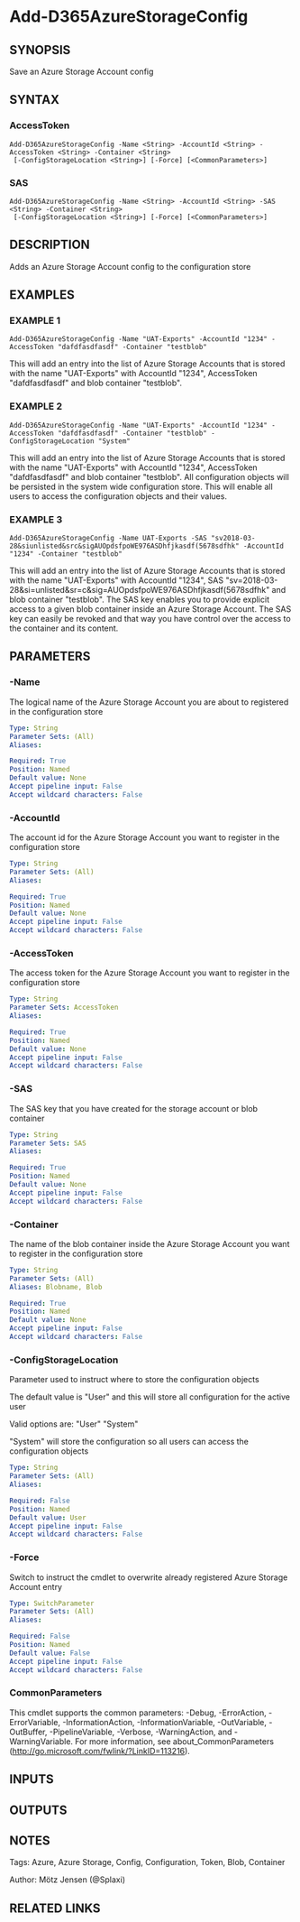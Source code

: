 ﻿---
external help file: d365fo.tools-help.xml
Module Name: d365fo.tools
online version:
schema: 2.0.0
---

# Add-D365AzureStorageConfig

## SYNOPSIS
Save an Azure Storage Account config

## SYNTAX

### AccessToken
```
Add-D365AzureStorageConfig -Name <String> -AccountId <String> -AccessToken <String> -Container <String>
 [-ConfigStorageLocation <String>] [-Force] [<CommonParameters>]
```

### SAS
```
Add-D365AzureStorageConfig -Name <String> -AccountId <String> -SAS <String> -Container <String>
 [-ConfigStorageLocation <String>] [-Force] [<CommonParameters>]
```

## DESCRIPTION
Adds an Azure Storage Account config to the configuration store

## EXAMPLES

### EXAMPLE 1
```
Add-D365AzureStorageConfig -Name "UAT-Exports" -AccountId "1234" -AccessToken "dafdfasdfasdf" -Container "testblob"
```

This will add an entry into the list of Azure Storage Accounts that is stored with the name "UAT-Exports" with AccountId "1234", AccessToken "dafdfasdfasdf" and blob container "testblob".

### EXAMPLE 2
```
Add-D365AzureStorageConfig -Name "UAT-Exports" -AccountId "1234" -AccessToken "dafdfasdfasdf" -Container "testblob" -ConfigStorageLocation "System"
```

This will add an entry into the list of Azure Storage Accounts that is stored with the name "UAT-Exports" with AccountId "1234", AccessToken "dafdfasdfasdf" and blob container "testblob".
All configuration objects will be persisted in the system wide configuration store.
This will enable all users to access the configuration objects and their values.

### EXAMPLE 3
```
Add-D365AzureStorageConfig -Name UAT-Exports -SAS "sv2018-03-28&siunlisted&src&sigAUOpdsfpoWE976ASDhfjkasdf(5678sdfhk" -AccountId "1234" -Container "testblob"
```

This will add an entry into the list of Azure Storage Accounts that is stored with the name "UAT-Exports" with AccountId "1234", SAS "sv=2018-03-28&si=unlisted&sr=c&sig=AUOpdsfpoWE976ASDhfjkasdf(5678sdfhk" and blob container "testblob".
The SAS key enables you to provide explicit access to a given blob container inside an Azure Storage Account.
The SAS key can easily be revoked and that way you have control over the access to the container and its content.

## PARAMETERS

### -Name
The logical name of the Azure Storage Account you are about to registered in the configuration store

```yaml
Type: String
Parameter Sets: (All)
Aliases:

Required: True
Position: Named
Default value: None
Accept pipeline input: False
Accept wildcard characters: False
```

### -AccountId
The account id for the Azure Storage Account you want to register in the configuration store

```yaml
Type: String
Parameter Sets: (All)
Aliases:

Required: True
Position: Named
Default value: None
Accept pipeline input: False
Accept wildcard characters: False
```

### -AccessToken
The access token for the Azure Storage Account you want to register in the configuration store

```yaml
Type: String
Parameter Sets: AccessToken
Aliases:

Required: True
Position: Named
Default value: None
Accept pipeline input: False
Accept wildcard characters: False
```

### -SAS
The SAS key that you have created for the storage account or blob container

```yaml
Type: String
Parameter Sets: SAS
Aliases:

Required: True
Position: Named
Default value: None
Accept pipeline input: False
Accept wildcard characters: False
```

### -Container
The name of the blob container inside the Azure Storage Account you want to register in the configuration store

```yaml
Type: String
Parameter Sets: (All)
Aliases: Blobname, Blob

Required: True
Position: Named
Default value: None
Accept pipeline input: False
Accept wildcard characters: False
```

### -ConfigStorageLocation
Parameter used to instruct where to store the configuration objects

The default value is "User" and this will store all configuration for the active user

Valid options are:
"User"
"System"

"System" will store the configuration so all users can access the configuration objects

```yaml
Type: String
Parameter Sets: (All)
Aliases:

Required: False
Position: Named
Default value: User
Accept pipeline input: False
Accept wildcard characters: False
```

### -Force
Switch to instruct the cmdlet to overwrite already registered Azure Storage Account entry

```yaml
Type: SwitchParameter
Parameter Sets: (All)
Aliases:

Required: False
Position: Named
Default value: False
Accept pipeline input: False
Accept wildcard characters: False
```

### CommonParameters
This cmdlet supports the common parameters: -Debug, -ErrorAction, -ErrorVariable, -InformationAction, -InformationVariable, -OutVariable, -OutBuffer, -PipelineVariable, -Verbose, -WarningAction, and -WarningVariable.
For more information, see about_CommonParameters (http://go.microsoft.com/fwlink/?LinkID=113216).

## INPUTS

## OUTPUTS

## NOTES
Tags: Azure, Azure Storage, Config, Configuration, Token, Blob, Container

Author: Mötz Jensen (@Splaxi)

## RELATED LINKS
